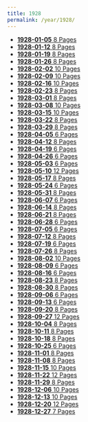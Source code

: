 ```yaml
---
title: 1928
permalink: /year/1928/
---
```


<ul class="taxonomy__index">
<li><a href="/issues/hydro-review-1928-01-05"><strong>1928-01-05</strong> <span class="taxonomy__count">8 Pages</span></a></li>
<li><a href="/issues/hydro-review-1928-01-12"><strong>1928-01-12</strong> <span class="taxonomy__count">8 Pages</span></a></li>
<li><a href="/issues/hydro-review-1928-01-19"><strong>1928-01-19</strong> <span class="taxonomy__count">8 Pages</span></a></li>
<li><a href="/issues/hydro-review-1928-01-26"><strong>1928-01-26</strong> <span class="taxonomy__count">8 Pages</span></a></li>
<li><a href="/issues/hydro-review-1928-02-02"><strong>1928-02-02</strong> <span class="taxonomy__count">10 Pages</span></a></li>
<li><a href="/issues/hydro-review-1928-02-09"><strong>1928-02-09</strong> <span class="taxonomy__count">10 Pages</span></a></li>
<li><a href="/issues/hydro-review-1928-02-16"><strong>1928-02-16</strong> <span class="taxonomy__count">10 Pages</span></a></li>
<li><a href="/issues/hydro-review-1928-02-23"><strong>1928-02-23</strong> <span class="taxonomy__count">8 Pages</span></a></li>
<li><a href="/issues/hydro-review-1928-03-01"><strong>1928-03-01</strong> <span class="taxonomy__count">8 Pages</span></a></li>
<li><a href="/issues/hydro-review-1928-03-08"><strong>1928-03-08</strong> <span class="taxonomy__count">10 Pages</span></a></li>
<li><a href="/issues/hydro-review-1928-03-15"><strong>1928-03-15</strong> <span class="taxonomy__count">10 Pages</span></a></li>
<li><a href="/issues/hydro-review-1928-03-22"><strong>1928-03-22</strong> <span class="taxonomy__count">8 Pages</span></a></li>
<li><a href="/issues/hydro-review-1928-03-29"><strong>1928-03-29</strong> <span class="taxonomy__count">8 Pages</span></a></li>
<li><a href="/issues/hydro-review-1928-04-05"><strong>1928-04-05</strong> <span class="taxonomy__count">6 Pages</span></a></li>
<li><a href="/issues/hydro-review-1928-04-12"><strong>1928-04-12</strong> <span class="taxonomy__count">8 Pages</span></a></li>
<li><a href="/issues/hydro-review-1928-04-19"><strong>1928-04-19</strong> <span class="taxonomy__count">6 Pages</span></a></li>
<li><a href="/issues/hydro-review-1928-04-26"><strong>1928-04-26</strong> <span class="taxonomy__count">6 Pages</span></a></li>
<li><a href="/issues/hydro-review-1928-05-03"><strong>1928-05-03</strong> <span class="taxonomy__count">6 Pages</span></a></li>
<li><a href="/issues/hydro-review-1928-05-10"><strong>1928-05-10</strong> <span class="taxonomy__count">12 Pages</span></a></li>
<li><a href="/issues/hydro-review-1928-05-17"><strong>1928-05-17</strong> <span class="taxonomy__count">8 Pages</span></a></li>
<li><a href="/issues/hydro-review-1928-05-24"><strong>1928-05-24</strong> <span class="taxonomy__count">6 Pages</span></a></li>
<li><a href="/issues/hydro-review-1928-05-31"><strong>1928-05-31</strong> <span class="taxonomy__count">8 Pages</span></a></li>
<li><a href="/issues/hydro-review-1928-06-07"><strong>1928-06-07</strong> <span class="taxonomy__count">6 Pages</span></a></li>
<li><a href="/issues/hydro-review-1928-06-14"><strong>1928-06-14</strong> <span class="taxonomy__count">8 Pages</span></a></li>
<li><a href="/issues/hydro-review-1928-06-21"><strong>1928-06-21</strong> <span class="taxonomy__count">8 Pages</span></a></li>
<li><a href="/issues/hydro-review-1928-06-28"><strong>1928-06-28</strong> <span class="taxonomy__count">6 Pages</span></a></li>
<li><a href="/issues/hydro-review-1928-07-05"><strong>1928-07-05</strong> <span class="taxonomy__count">6 Pages</span></a></li>
<li><a href="/issues/hydro-review-1928-07-12"><strong>1928-07-12</strong> <span class="taxonomy__count">8 Pages</span></a></li>
<li><a href="/issues/hydro-review-1928-07-19"><strong>1928-07-19</strong> <span class="taxonomy__count">6 Pages</span></a></li>
<li><a href="/issues/hydro-review-1928-07-26"><strong>1928-07-26</strong> <span class="taxonomy__count">8 Pages</span></a></li>
<li><a href="/issues/hydro-review-1928-08-02"><strong>1928-08-02</strong> <span class="taxonomy__count">10 Pages</span></a></li>
<li><a href="/issues/hydro-review-1928-08-09"><strong>1928-08-09</strong> <span class="taxonomy__count">6 Pages</span></a></li>
<li><a href="/issues/hydro-review-1928-08-16"><strong>1928-08-16</strong> <span class="taxonomy__count">6 Pages</span></a></li>
<li><a href="/issues/hydro-review-1928-08-23"><strong>1928-08-23</strong> <span class="taxonomy__count">8 Pages</span></a></li>
<li><a href="/issues/hydro-review-1928-08-30"><strong>1928-08-30</strong> <span class="taxonomy__count">8 Pages</span></a></li>
<li><a href="/issues/hydro-review-1928-09-06"><strong>1928-09-06</strong> <span class="taxonomy__count">6 Pages</span></a></li>
<li><a href="/issues/hydro-review-1928-09-13"><strong>1928-09-13</strong> <span class="taxonomy__count">6 Pages</span></a></li>
<li><a href="/issues/hydro-review-1928-09-20"><strong>1928-09-20</strong> <span class="taxonomy__count">8 Pages</span></a></li>
<li><a href="/issues/hydro-review-1928-09-27"><strong>1928-09-27</strong> <span class="taxonomy__count">12 Pages</span></a></li>
<li><a href="/issues/hydro-review-1928-10-04"><strong>1928-10-04</strong> <span class="taxonomy__count">8 Pages</span></a></li>
<li><a href="/issues/hydro-review-1928-10-11"><strong>1928-10-11</strong> <span class="taxonomy__count">8 Pages</span></a></li>
<li><a href="/issues/hydro-review-1928-10-18"><strong>1928-10-18</strong> <span class="taxonomy__count">8 Pages</span></a></li>
<li><a href="/issues/hydro-review-1928-10-25"><strong>1928-10-25</strong> <span class="taxonomy__count">6 Pages</span></a></li>
<li><a href="/issues/hydro-review-1928-11-01"><strong>1928-11-01</strong> <span class="taxonomy__count">8 Pages</span></a></li>
<li><a href="/issues/hydro-review-1928-11-08"><strong>1928-11-08</strong> <span class="taxonomy__count">8 Pages</span></a></li>
<li><a href="/issues/hydro-review-1928-11-15"><strong>1928-11-15</strong> <span class="taxonomy__count">10 Pages</span></a></li>
<li><a href="/issues/hydro-review-1928-11-22"><strong>1928-11-22</strong> <span class="taxonomy__count">12 Pages</span></a></li>
<li><a href="/issues/hydro-review-1928-11-29"><strong>1928-11-29</strong> <span class="taxonomy__count">8 Pages</span></a></li>
<li><a href="/issues/hydro-review-1928-12-06"><strong>1928-12-06</strong> <span class="taxonomy__count">10 Pages</span></a></li>
<li><a href="/issues/hydro-review-1928-12-13"><strong>1928-12-13</strong> <span class="taxonomy__count">10 Pages</span></a></li>
<li><a href="/issues/hydro-review-1928-12-20"><strong>1928-12-20</strong> <span class="taxonomy__count">12 Pages</span></a></li>
<li><a href="/issues/hydro-review-1928-12-27"><strong>1928-12-27</strong> <span class="taxonomy__count">7 Pages</span></a></li>
</ul>
